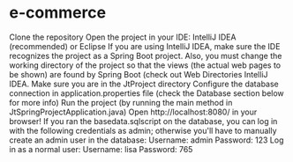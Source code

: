 # e-commerce
Clone the repository
Open the project in your IDE: IntelliJ IDEA (recommended) or Eclipse
If you are using IntelliJ IDEA, make sure the IDE recognizes the project as a Spring Boot project. Also, you must change the working directory of the project so that the views (the actual web pages to be shown) are found by Spring Boot (check out Web Directories IntelliJ IDEA.
Make sure you are in the JtProject directory
Configure the database connection in application.properties file (check the Database section below for more info)
Run the project (by running the main method in JtSpringProjectApplication.java)
Open http://localhost:8080/ in your browser!
If you ran the basedata.sqlscript on the database, you can log in with the following credentials as admin; otherwise you'll have to manually create an admin user in the database:
Username: admin
Password: 123
Log in as a normal user:
Username: lisa
Password: 765
